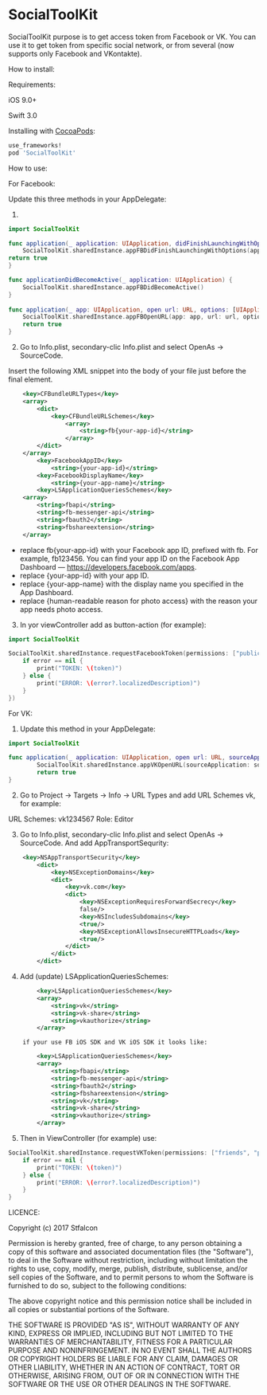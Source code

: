 # SocialToolKit
SocialToolKit purpose is to get access token from Facebook or VK. You can use it to get token from specific social network, or from several (now supports only Facebook and VKontakte).

How to install:

Requirements:

iOS 9.0+

Swift 3.0

Installing with [CocoaPods](https://cocoapods.org):

```ruby
use_frameworks!
pod 'SocialToolKit'
```

How to use:

For Facebook:

Update this three methods in your AppDelegate:

1.
```swift
import SocialToolKit

func application(_ application: UIApplication, didFinishLaunchingWithOptions launchOptions: [UIApplicationLaunchOptionsKey: Any]?) -> Bool {
	SocialToolKit.sharedInstance.appFBDidFinishLaunchingWithOptions(application: application, launchOptions: launchOptions)
return true
}

func applicationDidBecomeActive(_ application: UIApplication) {
	SocialToolKit.sharedInstance.appFBDidBecomeActive()
}
        
func application(_ app: UIApplication, open url: URL, options: [UIApplicationOpenURLOptionsKey : Any] = [:]) -> Bool {
	SocialToolKit.sharedInstance.appFBOpenURL(app: app, url: url, options: options)
	return true
}
```
	
2. Go to Info.plist, secondary-clic Info.plist and select OpenAs -> SourceCode.

Insert the following XML snippet into the body of your file just before the final </dict> element.
```xml
	<key>CFBundleURLTypes</key>
	<array>
	    <dict>
        	<key>CFBundleURLSchemes</key>
        		<array>
		            <string>fb{your-app-id}</string>
		        </array>
	    </dict>
	</array>
		<key>FacebookAppID</key>
			<string>{your-app-id}</string>
		<key>FacebookDisplayName</key>
			<string>{your-app-name}</string>
		<key>LSApplicationQueriesSchemes</key>
	<array>
		<string>fbapi</string>
		<string>fb-messenger-api</string>
		<string>fbauth2</string>
		<string>fbshareextension</string>
	</array>
```

   - replace fb{your-app-id} with your Facebook app ID, prefixed with fb. For example, fb123456. You can find your app ID on the Facebook App Dashboard — https://developers.facebook.com/apps.
   - replace {your-app-id} with your app ID.
   - replace {your-app-name} with the display name you specified in the App Dashboard.
   - replace {human-readable reason for photo access} with the reason your app needs photo access.
    
    
3. In yor viewController add as button-action (for example):

```swift
import SocialToolKit

SocialToolKit.sharedInstance.requestFacebookToken(permissions: ["public_profile", "user_friends"], loginBehavior: FBSDKLoginBehavior.systemAccount, { (token, error) in
	if error == nil {
		print("TOKEN: \(token)")
	} else {
		print("ERROR: \(error?.localizedDescription)")
	}
})
```

For VK:

1. Update this method in your AppDelegate:

```swift
import SocialToolKit

func application(_ application: UIApplication, open url: URL, sourceApplication: String?, annotation: Any) -> Bool {
        SocialToolKit.sharedInstance.appVKOpenURL(sourceApplication: sourceApplication, url: url)
        return true
}
```
2. Go to Project -> Targets -> Info -> URL Types and add URL Schemes vk<your-app-id>, for example: 

URL Schemes:  vk1234567
Role:  Editor

3. Go to Info.plist, secondary-clic Info.plist and select OpenAs -> SourceCode. And add AppTransportSequrity:
```xml
	<key>NSAppTransportSecurity</key>
        <dict> 
            <key>NSExceptionDomains</key> 
            <dict> 
                <key>vk.com</key> 
                <dict> 
                    <key>NSExceptionRequiresForwardSecrecy</key> 
                    false/> 
                    <key>NSIncludesSubdomains</key> 
                    <true/> 
                    <key>NSExceptionAllowsInsecureHTTPLoads</key> 
                    <true/> 
                </dict> 
            </dict> 
        </dict>
```
    
4. Add (update) LSApplicationQueriesSchemes:
```xml
        <key>LSApplicationQueriesSchemes</key> 
        <array> 
            <string>vk</string> 
            <string>vk-share</string> 
            <string>vkauthorize</string> 
        </array>
```
        if your use FB iOS SDK and VK iOS SDK it looks like:
```xml
        <key>LSApplicationQueriesSchemes</key>
        <array>
            <string>fbapi</string>
            <string>fb-messenger-api</string>
            <string>fbauth2</string>
            <string>fbshareextension</string>
            <string>vk</string>
            <string>vk-share</string>
            <string>vkauthorize</string>
        </array>
```

5. Then in ViewController (for example) use:

```swift
SocialToolKit.sharedInstance.requestVKToken(permissions: ["friends", "photos"], appId: "your app id") { (token, error) in
	if error == nil {
		print("TOKEN: \(token)")
	} else {
		print("ERROR: \(error?.localizedDescription)")
	}
}
```	

LICENCE:

Copyright (c) 2017 Stfalcon

Permission is hereby granted, free of charge, to any person obtaining a copy
of this software and associated documentation files (the "Software"), to deal
in the Software without restriction, including without limitation the rights
to use, copy, modify, merge, publish, distribute, sublicense, and/or sell
copies of the Software, and to permit persons to whom the Software is
furnished to do so, subject to the following conditions:

The above copyright notice and this permission notice shall be included in
all copies or substantial portions of the Software.

THE SOFTWARE IS PROVIDED "AS IS", WITHOUT WARRANTY OF ANY KIND, EXPRESS OR
IMPLIED, INCLUDING BUT NOT LIMITED TO THE WARRANTIES OF MERCHANTABILITY,
FITNESS FOR A PARTICULAR PURPOSE AND NONINFRINGEMENT. IN NO EVENT SHALL THE
AUTHORS OR COPYRIGHT HOLDERS BE LIABLE FOR ANY CLAIM, DAMAGES OR OTHER
LIABILITY, WHETHER IN AN ACTION OF CONTRACT, TORT OR OTHERWISE, ARISING FROM,
OUT OF OR IN CONNECTION WITH THE SOFTWARE OR THE USE OR OTHER DEALINGS IN
THE SOFTWARE.	
